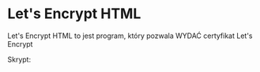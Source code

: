 # Let's Encrypt HTML
Let's Encrypt HTML to jest program, który pozwala WYDAĆ certyfikat Let's Encrypt

Skrypt:

